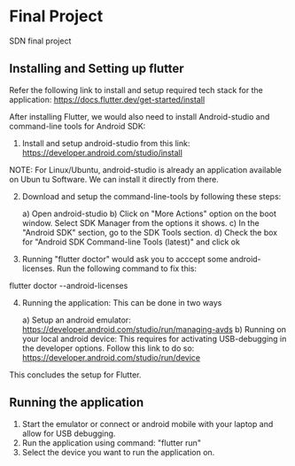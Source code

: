 # Final Project

SDN final project

## Installing and Setting up flutter

Refer the following link to install and setup required tech stack for the application: https://docs.flutter.dev/get-started/install

After installing Flutter, we would also need to install Android-studio and command-line tools for Android SDK:

1) Install and setup android-studio from this link: https://developer.android.com/studio/install

NOTE: For Linux/Ubuntu, android-studio is already an application available on Ubun
tu Software. We can install it directly from there.

2) Download and setup the command-line-tools by following these steps:

    a) Open android-studio
    b) Click on "More Actions" option on the boot window. Select SDK Manager from the options it shows.
    c) In the "Android SDK" section, go to the SDK Tools section.
    d) Check the box for "Android SDK Command-line Tools (latest)" and click ok

3) Running "flutter doctor" would ask you to acccept some android-licenses. Run the following command to fix this:

 flutter doctor --android-licenses

4) Running the application: This can be done in two ways

    a) Setup an android emulator: https://developer.android.com/studio/run/managing-avds
    b) Running on your local android device: This requires for activating USB-debugging in the developer options. Follow this link to do so: https://developer.android.com/studio/run/device

This concludes the setup for Flutter.

## Running the application

1) Start the emulator or connect or android mobile with your laptop and allow for USB debugging.
2) Run the application using command: "flutter run"
3) Select the device you want to run the application on.
